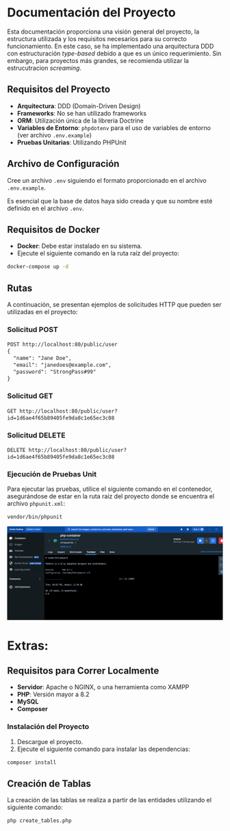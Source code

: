 # Documentación del Proyecto

Esta documentación proporciona una visión general del proyecto, la estructura utilizada y los requisitos necesarios para su correcto funcionamiento. En este caso, se ha implementado una arquitectura DDD con estructuración *type-based* debido a que es un único requerimiento. Sin embargo, para proyectos más grandes, se recomienda utilizar la estrucutracion *screaming*.


## Requisitos del Proyecto

- **Arquitectura**: DDD (Domain-Driven Design)
- **Frameworks**: No se han utilizado frameworks
- **ORM**: Utilización única de la librería Doctrine
- **Variables de Entorno**: `phpdotenv` para el uso de variables de entorno (ver archivo `.env.example`)
- **Pruebas Unitarias**: Utilizando PHPUnit

## Archivo de Configuración

Cree un archivo `.env` siguiendo el formato proporcionado en el archivo `.env.example`.

Es esencial que la base de datos haya sido creada y que su nombre esté definido en el archivo `.env`.



## Requisitos de Docker

- **Docker**: Debe estar instalado en su sistema.
- Ejecute el siguiente comando en la ruta raíz del proyecto:

~~~bash
docker-compose up -d
~~~

## Rutas

A continuación, se presentan ejemplos de solicitudes HTTP que pueden ser utilizadas en el proyecto:

### Solicitud POST

~~~http
POST http://localhost:80/public/user
{
  "name": "Jane Doe",
  "email": "janedoes@example.com",
  "password": "StrongPass#99"
}
~~~

### Solicitud GET

~~~http
GET http://localhost:80/public/user?id=1d6ae4f65b89405fe9da8c1e65ec3c08
~~~
### Solicitud DELETE

~~~http
DELETE http://localhost:80/public/user?id=1d6ae4f65b89405fe9da8c1e65ec3c08
~~~


### Ejecución de Pruebas Unit

Para ejecutar las pruebas, utilice el siguiente comando en el contenedor, asegurándose de estar en la ruta raíz del proyecto donde se encuentra el archivo `phpunit.xml`:

~~~bash
vendor/bin/phpunit
~~~
![Ejemplo](extras-img/pruebas-run-docker.png)

# Extras:
## Requisitos para Correr Localmente

- **Servidor**: Apache o NGINX, o una herramienta como XAMPP
- **PHP**: Versión mayor a 8.2
- **MySQL**
- **Composer**

### Instalación del Proyecto

1. Descargue el proyecto.
2. Ejecute el siguiente comando para instalar las dependencias:

~~~bash
composer install
~~~
## Creación de Tablas

La creación de las tablas se realiza a partir de las entidades utilizando el siguiente comando:

~~~bash
php create_tables.php
~~~
